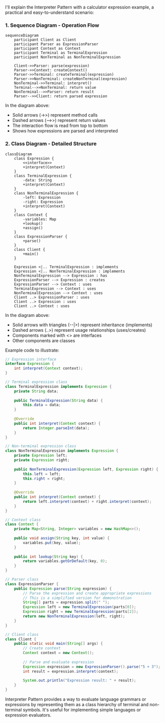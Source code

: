 I'll explain the Interpreter Pattern with a calculator expression example, a practical and easy-to-understand scenario:

###  1. Sequence Diagram - Operation Flow

```mermaid
sequenceDiagram
    participant Client as Client
    participant Parser as ExpressionParser
    participant Context as Context
    participant Terminal as TerminalExpression
    participant NonTerminal as NonTerminalExpression
    
    Client->>Parser: parse(expression)
    Parser->>Context: createContext()
    Parser->>Terminal: createTerminal(expression)
    Parser->>NonTerminal: createNonTerminal(expression)
    NonTerminal->>Terminal: interpret()
    Terminal-->>NonTerminal: return value
    NonTerminal-->>Parser: return result
    Parser-->>Client: return parsed expression
```

In the diagram above:

- Solid arrows (->>) represent method calls
- Dashed arrows (-->>) represent return values
- The interaction flow is read from top to bottom
- Shows how expressions are parsed and interpreted

###  2. Class Diagram - Detailed Structure

```mermaid
classDiagram
    class Expression {
        <<interface>>
        +interpret(Context)
    }
    class TerminalExpression {
        -data: String
        +interpret(Context)
    }
    class NonTerminalExpression {
        -left: Expression
        -right: Expression
        +interpret(Context)
    }
    class Context {
        -variables: Map
        +lookup()
        +assign()
    }
    class ExpressionParser {
        +parse()
    }
    class Client {
        +main()
    }
    
    Expression <|.. TerminalExpression : implements
    Expression <|.. NonTerminalExpression : implements
    NonTerminalExpression --> Expression : has
    ExpressionParser --> Expression : creates
    ExpressionParser --> Context : uses
    TerminalExpression --> Context : uses
    NonTerminalExpression --> Context : uses
    Client ..> ExpressionParser : uses
    Client ..> Expression : uses
    Client ..> Context : uses
```

In the diagram above:

- Solid arrows with triangles (--|>) represent inheritance (implements)
- Dashed arrows (..>) represent usage relationships (uses/creates)
- Components marked with <<interface>> are interfaces
- Other components are classes

Example code to illustrate:

```java
// Expression interface
interface Expression {
    int interpret(Context context);
}

// Terminal expression class
class TerminalExpression implements Expression {
    private String data;
    
    public TerminalExpression(String data) {
        this.data = data;
    }
    
    @Override
    public int interpret(Context context) {
        return Integer.parseInt(data);
    }
}

// Non-terminal expression class
class NonTerminalExpression implements Expression {
    private Expression left;
    private Expression right;
    
    public NonTerminalExpression(Expression left, Expression right) {
        this.left = left;
        this.right = right;
    }
    
    @Override
    public int interpret(Context context) {
        return left.interpret(context) + right.interpret(context);
    }
}

// Context class
class Context {
    private Map<String, Integer> variables = new HashMap<>();
    
    public void assign(String key, int value) {
        variables.put(key, value);
    }
    
    public int lookup(String key) {
        return variables.getOrDefault(key, 0);
    }
}

// Parser class
class ExpressionParser {
    public Expression parse(String expression) {
        // Parse the expression and create appropriate expressions
        // This is a simplified version for demonstration
        String[] parts = expression.split(" ");
        Expression left = new TerminalExpression(parts[0]);
        Expression right = new TerminalExpression(parts[2]);
        return new NonTerminalExpression(left, right);
    }
}

// Client class
class Client {
    public static void main(String[] args) {
        // Create context
        Context context = new Context();
        
        // Parse and evaluate expression
        Expression expression = new ExpressionParser().parse("5 + 3");
        int result = expression.interpret(context);
        
        System.out.println("Expression result: " + result);
    }
}
```

Interpreter Pattern provides a way to evaluate language grammars or expressions by representing them as a class hierarchy of terminal and non-terminal symbols. It's useful for implementing simple languages or expression evaluators.